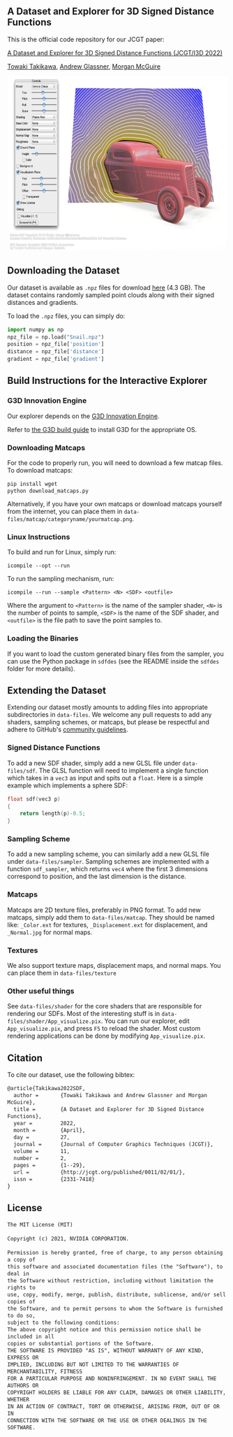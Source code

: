 ## A Dataset and Explorer for 3D Signed Distance Functions

This is the official code repository for our JCGT paper: 

[A Dataset and Explorer for 3D Signed Distance Functions (JCGT/I3D 2022)](https://tovacinni.github.io/sdf-explorer)

[Towaki Takikawa](https://tovacinni.github.io), [Andrew Glassner](https://www.glassner.com), 
[Morgan McGuire](https://casual-effects.com)

<img src="media/demo.jpg" alt="drawing" height="400"/>

## Downloading the Dataset

Our dataset is available as `.npz` files for download [here](https://drive.google.com/file/d/1StTkilQSk83lj60VaqcMHh3GT73CSIKT/view?usp=sharing) 
(4.3 GB). The dataset contains randomly
sampled point clouds along with their signed distances and gradients.

To load the `.npz` files, you can simply do:

```python
import numpy as np
npz_file = np.load("Snail.npz")
position = npz_file['position']
distance = npz_file['distance']
gradient = npz_file['gradient']
```

## Build Instructions for the Interactive Explorer

### G3D Innovation Engine

Our explorer depends on the [G3D Innovation Engine](https://casual-effects.com/g3d/). 

Refer to [the G3D build guide](https://casual-effects.com/g3d/G3D10/readme.md.html?) to install G3D for the appropriate OS.

### Downloading Matcaps

For the code to properly run, you will need to download a few matcap files. To download matcaps:

```
pip install wget
python download_matcaps.py
```

Alternatively, if you have your own matcaps or download matcaps yourself from the internet, you can 
place them in `data-files/matcap/categoryname/yourmatcap.png`.

### Linux Instructions

To build and run for Linux, simply run:

```
icompile --opt --run
```

To run the sampling mechanism, run:

```
icompile --run --sample <Pattern> <N> <SDF> <outfile>
```

Where the argument to `<Pattern>` is the name of the sampler shader,
`<N>` is the number of points to sample, `<SDF>` is the name of the SDF shader,
and `<outfile>` is the file path to save the point samples to.

### Loading the Binaries

If you want to load the custom generated binary files from the sampler, you can use the Python 
package in `sdfdes` (see the README inside the `sdfdes` folder for more details).

## Extending the Dataset

Extending our dataset mostly amounts to adding files into appropriate subdirectories in `data-files`.
We welcome any pull requests to add any shaders, sampling schemes, or matcaps, but please 
be respectful and adhere to GitHub's 
[community guidelines](https://docs.github.com/en/free-pro-team@latest/github/site-policy/github-community-guidelines).

### Signed Distance Functions

To add a new SDF shader, simply add a new GLSL file under `data-files/sdf`. The GLSL function 
will need to implement a single function which takes in a `vec3` as input and spits out a `float`. 
Here is a simple example which implements a sphere SDF:

```C++
float sdf(vec3 p)
{
    return length(p)-0.5;
}
```

### Sampling Scheme

To add a new sampling scheme, you can similarly add a new GLSL file under `data-files/sampler`.
Sampling schemes are implemented with a function `sdf_sampler`, which returns `vec4` where the
first 3 dimensions correspond to position, and the last dimension is the distance.

### Matcaps

Matcaps are 2D texture files, preferably in PNG format. To add new matcaps, simply add them to 
`data-files/matcap`. They should be named like: `_Color.ext` for textures, `_Displacement.ext` for 
displacement, and `_Normal.jpg` for normal maps. 

### Textures

We also support texture maps, displacement maps, and normal maps. You can place them in `data-files/texture`

### Other useful things

See `data-files/shader` for the core shaders that are responsible for rendering our SDFs. 
Most of the interesting stuff is in `data-files/shader/App_visualize.pix`. You can run our
explorer, edit `App_visualize.pix`, and press `F5` to reload the shader. Most custom
rendering applications can be done by modifying `App_visualize.pix`. 

## Citation

To cite our dataset, use the following bibtex:

```
@article{Takikawa2022SDF,
  author =       {Towaki Takikawa and Andrew Glassner and Morgan McGuire}, 
  title =        {A Dataset and Explorer for 3D Signed Distance Functions},
  year =         2022,
  month =        {April},
  day =          27,
  journal =      {Journal of Computer Graphics Techniques (JCGT)},
  volume =       11,
  number =       2,
  pages =        {1--29},
  url =          {http://jcgt.org/published/0011/02/01/},
  issn =         {2331-7418}
}          
```


## License

```
The MIT License (MIT)

Copyright (c) 2021, NVIDIA CORPORATION.

Permission is hereby granted, free of charge, to any person obtaining a copy of
this software and associated documentation files (the "Software"), to deal in
the Software without restriction, including without limitation the rights to
use, copy, modify, merge, publish, distribute, sublicense, and/or sell copies of
the Software, and to permit persons to whom the Software is furnished to do so,
subject to the following conditions:
The above copyright notice and this permission notice shall be included in all
copies or substantial portions of the Software.
THE SOFTWARE IS PROVIDED "AS IS", WITHOUT WARRANTY OF ANY KIND, EXPRESS OR
IMPLIED, INCLUDING BUT NOT LIMITED TO THE WARRANTIES OF MERCHANTABILITY, FITNESS
FOR A PARTICULAR PURPOSE AND NONINFRINGEMENT. IN NO EVENT SHALL THE AUTHORS OR
COPYRIGHT HOLDERS BE LIABLE FOR ANY CLAIM, DAMAGES OR OTHER LIABILITY, WHETHER
IN AN ACTION OF CONTRACT, TORT OR OTHERWISE, ARISING FROM, OUT OF OR IN
CONNECTION WITH THE SOFTWARE OR THE USE OR OTHER DEALINGS IN THE SOFTWARE.

```


